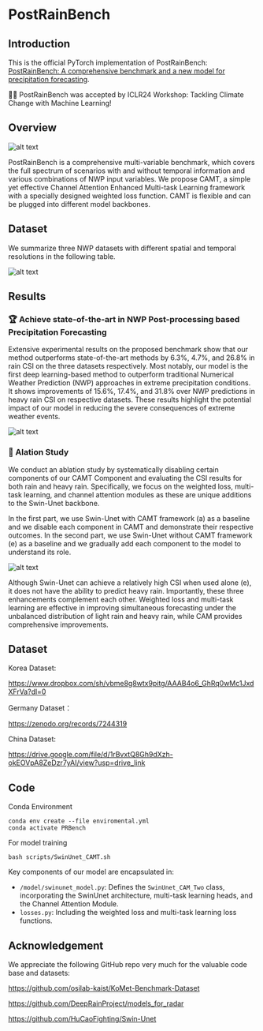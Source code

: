# PostRainBench

 ## Introduction

This is the official PyTorch implementation of PostRainBench: [PostRainBench: A comprehensive benchmark and a new model for precipitation forecasting](https://arxiv.org/abs/2310.02676).

**🎉🎉** PostRainBench was accepted  by ICLR24 Workshop: Tackling Climate Change with Machine Learning! 

## Overview

![alt text](./pic/PostRainBench.png)

PostRainBench is a comprehensive multi-variable benchmark, which covers the full spectrum of scenarios with and without temporal information and various combinations of NWP input variables. We propose CAMT, a simple yet effective Channel Attention Enhanced Multi-task Learning framework with a specially designed weighted loss function. CAMT is flexible and can be plugged into different model backbones.

## Dataset

We summarize three NWP datasets with different spatial and temporal resolutions in the following table.

![alt text](./pic/Dataset.png)

## Results

### 🏆 Achieve state-of-the-art in NWP Post-processing based Precipitation Forecasting

Extensive experimental results on the proposed benchmark show that our method outperforms state-of-the-art methods by 6.3%, 4.7%, and 26.8% in rain CSI on the three datasets respectively. Most notably, our model is the first deep learning-based method to outperform traditional Numerical Weather Prediction (NWP) approaches in extreme precipitation conditions. It shows improvements of 15.6%, 17.4%, and 31.8% over NWP predictions in heavy rain CSI on respective datasets. These results highlight the potential impact of our model in reducing the severe consequences of extreme weather events.

![alt text](./pic/Result.png)

### 🌟 Alation Study

We conduct an ablation study by systematically disabling certain components of our CAMT Component and evaluating the CSI results for both rain and heavy rain. Specifically, we focus on the weighted loss, multi-task learning, and channel attention modules as these are unique additions to the Swin-Unet backbone.

In the first part, we use Swin-Unet with CAMT framework (a) as a baseline and we disable each component in CAMT and demonstrate their respective outcomes. In the second part, we use Swin-Unet without CAMT framework (e) as a baseline and we gradually add each component to the model to understand its role.

![alt text](./pic/Ablation.png)

Although Swin-Unet can achieve a relatively high CSI when used alone (e), it does not have the ability to predict heavy rain. Importantly, these three enhancements complement each other. Weighted loss and multi-task learning are effective in improving simultaneous forecasting under the unbalanced distribution of light rain and heavy rain, while CAM provides comprehensive improvements.

## Dataset

Korea Dataset:

https://www.dropbox.com/sh/vbme8g8wtx9pitg/AAAB4o6_GhRq0wMc1JxdXFrVa?dl=0

Germany Dataset：

https://zenodo.org/records/7244319

China Dataset:

https://drive.google.com/file/d/1rBvxtQ8Gh9dXzh-okEOVpA8ZeDzr7yAI/view?usp=drive_link

## Code

Conda Environment

```
conda env create --file enviromental.yml
conda activate PRBench
```

For model training

```
bash scripts/SwinUnet_CAMT.sh
```

Key components of our model are encapsulated in:

- `/model/swinunet_model.py`: Defines the `SwinUnet_CAM_Two` class, incorporating the SwinUnet architecture, multi-task learning heads, and the Channel Attention Module.
- `losses.py`: Including the weighted loss and multi-task learning loss functions.

## Acknowledgement

We appreciate the following GitHub repo very much for the valuable code base and datasets:

https://github.com/osilab-kaist/KoMet-Benchmark-Dataset

https://github.com/DeepRainProject/models_for_radar

https://github.com/HuCaoFighting/Swin-Unet
